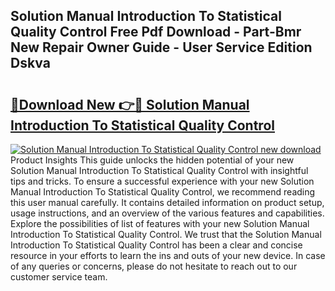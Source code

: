 ## Solution Manual Introduction To Statistical Quality Control Free Pdf Download - Part-Bmr New Repair Owner Guide - User Service Edition Dskva

# <h2><a href="http://bc68012.oget.top/?id=Solution+Manual+Introduction+To+Statistical+Quality+Control">🔗Download New 👉🔴 Solution Manual Introduction To Statistical Quality Control</a></h2>

[![Solution Manual Introduction To Statistical Quality Control new download](https://i.imgur.com/5g1atiW.png)](http://bc68012.oget.top/?id=Solution+Manual+Introduction+To+Statistical+Quality+Control)
Product Insights This guide unlocks the hidden potential of your new Solution Manual Introduction To Statistical Quality Control with insightful tips and tricks. To ensure a successful experience with your new Solution Manual Introduction To Statistical Quality Control, we recommend reading this user manual carefully. It contains detailed information on product setup, usage instructions, and an overview of the various features and capabilities. Explore the possibilities of list of features with your new Solution Manual Introduction To Statistical Quality Control. We trust that the Solution Manual Introduction To Statistical Quality Control has been a clear and concise resource in your efforts to learn the ins and outs of your new device. In case of any queries or concerns, please do not hesitate to reach out to our customer service team.
